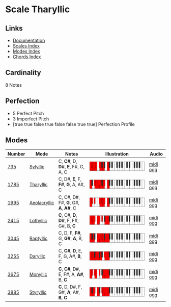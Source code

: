 # Scale Tharyllic

## Links

- [Documentation](index.md)
- [Scales Index](Scales.md)
- [Modes Index](Modes.md)
- [Chords Index](Chords.md)

## Cardinality

8 Notes

## Perfection

- 5 Perfect Pitch
- 3 Imperfect Pitch
- [true true false true false false true true] Perfection Profile

## Modes

| Number | Mode | Notes | Illustration | Audio |
|--------|------|-------|--------------|-------|
| [735](https://ianring.com/musictheory/scales/735) | [Sylyllic](ModeSylyllic.md) | C, **C#**, D, **D#**, **E**, F#, G, A, C | ![CNaturalSylyllic](ModeCNaturalSylyllic.png) | [midi](ModeCNaturalSylyllic.mid) [ogg](ModeCNaturalSylyllic.ogg) | 
| [1785](https://ianring.com/musictheory/scales/1785) | [Tharyllic](ModeTharyllic.md) | C, D#, **E**, F, **F#**, **G**, A, A#, C | ![CNaturalTharyllic](ModeCNaturalTharyllic.png) | [midi](ModeCNaturalTharyllic.mid) [ogg](ModeCNaturalTharyllic.ogg) | 
| [1995](https://ianring.com/musictheory/scales/1995) | [Aeolacryllic](ModeAeolacryllic.md) | C, C#, D#, F#, **G**, G#, **A**, **A#**, C | ![CNaturalAeolacryllic](ModeCNaturalAeolacryllic.png) | [midi](ModeCNaturalAeolacryllic.mid) [ogg](ModeCNaturalAeolacryllic.ogg) | 
| [2415](https://ianring.com/musictheory/scales/2415) | [Lothyllic](ModeLothyllic.md) | **C**, C#, **D**, **D#**, F, F#, G#, B, **C** | ![CNaturalLothyllic](ModeCNaturalLothyllic.png) | [midi](ModeCNaturalLothyllic.mid) [ogg](ModeCNaturalLothyllic.ogg) | 
| [3045](https://ianring.com/musictheory/scales/3045) | [Raptyllic](ModeRaptyllic.md) | C, D, F, **F#**, G, **G#**, **A**, B, C | ![CNaturalRaptyllic](ModeCNaturalRaptyllic.png) | [midi](ModeCNaturalRaptyllic.mid) [ogg](ModeCNaturalRaptyllic.ogg) | 
| [3255](https://ianring.com/musictheory/scales/3255) | [Daryllic](ModeDaryllic.md) | C, **C#**, **D**, E, F, G, A#, **B**, C | ![CNaturalDaryllic](ModeCNaturalDaryllic.png) | [midi](ModeCNaturalDaryllic.mid) [ogg](ModeCNaturalDaryllic.ogg) | 
| [3675](https://ianring.com/musictheory/scales/3675) | [Monyllic](ModeMonyllic.md) | **C**, **C#**, D#, E, F#, A, **A#**, B, **C** | ![CNaturalMonyllic](ModeCNaturalMonyllic.png) | [midi](ModeCNaturalMonyllic.mid) [ogg](ModeCNaturalMonyllic.ogg) | 
| [3885](https://ianring.com/musictheory/scales/3885) | [Styryllic](ModeStyryllic.md) | **C**, D, D#, F, G#, **A**, A#, **B**, **C** | ![CNaturalStyryllic](ModeCNaturalStyryllic.png) | [midi](ModeCNaturalStyryllic.mid) [ogg](ModeCNaturalStyryllic.ogg) | 
